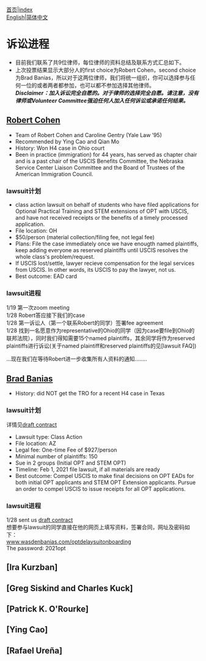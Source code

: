 [首页](https://ion2014.github.io/OPTActionLogs/index_ch)|[index](https://ion2014.github.io/OPTActionLogs)<br/>
[English](https://ion2014.github.io/OPTActionLogs/lawsuit_en)|[简体中文](https://ion2014.github.io/OPTActionLogs/lawsuit_ch)

# 诉讼进程
- 目前我们联系了共9位律师，每位律师的资料总结及联系方式汇总如下。<br/>
- 上次投票结果显示大部分人的first choice为Robert Cohen，second choice为Brad Banias，所以对于这两位律师，我们将统一组织，你可以选择参与任何一位的或者两者都参加，也可以都不参加选择其他律师。<br/>
***Disclaimer：加入诉讼完全自愿的。对于律师的选择完全自愿。请注意，没有律师或Volunteer Committee强迫任何人加入任何诉讼或承诺任何结果。***<br/>

## [Robert Cohen](https://www.porterwright.com/robert-h-cohen/)
- Team of Robert Cohen and Caroline Gentry (Yale Law ’95)
- Recommended by Ying Cao and Qian Mo
- History: Won H4 case in Ohio court
- Been in practice (immigration) for 44 years, has served as chapter chair and is a past chair of the USCIS Benefits Committee, the Nebraska Service Center Liaison Committee and the Board of Trustees of the American Immigration Council.

### lawsuit计划
- class action lawsuit on behalf of students who have filed applications for Optional Practical Training and STEM extensions of OPT with USCIS, and have not received receipts or the
 benefits of a timely processed application.
- File location: OH
- $50/person (material collection/filing fee, not legal fee)
- Plans: File the case immediately once we have enougth named plaintiffs, keep adding everyone as reserved plaintiffs until USCIS resolves the whole class's problem/request.
- If USCIS lost/settle, lawyer recieve compensation for the legal services from USCIS. In other words, its USCIS to pay the lawyer, not us.
- Best outcome: EAD card

### lawsuit进程
1/19 第一次zoom meeting<br/>
1/28 Robert答应接下我们的case<br/>
1/28 第一诉讼人（第一个联系Robert的同学）签署fee agreement<br/>
1/28 找到一名愿意作为representative的Ohio的同学（因为case要file到Ohio的联邦法院），同时我们得知需要15个named plaintiffs，其余同学将作为reserved plaintiffs进行诉讼(关于named plaintiff和reserved plaintiffs的见[lawsuit FAQ])<br/>

...现在我们在等待Robert进一步收集所有人资料的通知........<br/>


## [Brad Banias](https://www.wasdenbanias.com/about1)
- History: did NOT get the TRO for a recent H4 case in Texas

### lawsuit计划
详情见[draft contract](https://github.com/ion2014/OPTActionLogs/blob/gh-pages/Brad%20Banias_Draft%20Contract.pdf)
- Lawsuit type: Class Action
- File location: AZ
- Legal fee: One-time Fee of $927/person
- Minimal number of plaintiffs: 150
- Sue in 2 groups (Initial OPT and STEM OPT)
- Timeline: Feb 1, 2021 file lawsuit, if all materials are ready
- Best outcome: Compel USCIS to make final decisions on OPT EADs for both initial OPT applicants and STEM OPT Extension applicants. Pursue an order to compel USCIS to issue receipts for all OPT applications.

### lawsuit进程
1/28 sent us [draft contract](https://github.com/ion2014/OPTActionLogs/blob/gh-pages/Brad%20Banias_Draft%20Contract.pdf)<br/>
想要参与lawsuit的同学直接在他的网页上填写资料，签署合同，网址及密码如下：<br/>
www.wasdenbanias.com/optdelaysuitonboarding <br/>
The password: 2021opt<br/>


## [Ira Kurzban]

## [Greg Siskind and Charles Kuck]

## [Patrick K. O'Rourke]

## [Ying Cao]

## [Rafael Ureña]
